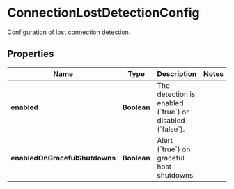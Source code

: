 

# ConnectionLostDetectionConfig

Configuration of lost connection detection.

## Properties

| Name | Type | Description | Notes |
|------------ | ------------- | ------------- | -------------|
|**enabled** | **Boolean** | The detection is enabled (&#x60;true&#x60;) or disabled (&#x60;false&#x60;). |  |
|**enabledOnGracefulShutdowns** | **Boolean** | Alert (&#x60;true&#x60;) on graceful host shutdowns. |  |



